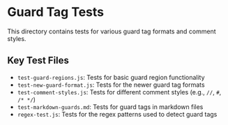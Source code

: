 # Guard Tag Tests

This directory contains tests for various guard tag formats and comment styles.

## Key Test Files

- `test-guard-regions.js`: Tests for basic guard region functionality
- `test-new-guard-format.js`: Tests for the newer guard tag formats
- `test-comment-styles.js`: Tests for different comment styles (e.g., `//`, `#`, `/* */`)
- `test-markdown-guards.md`: Tests for guard tags in markdown files
- `regex-test.js`: Tests for the regex patterns used to detect guard tags
